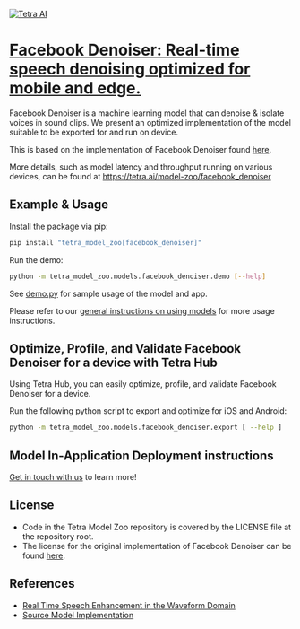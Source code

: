 [![Tetra AI](https://tetra-public-assets.s3.us-west-2.amazonaws.com/model-zoo/logo.svg)](https://tetra.ai/)


# [Facebook Denoiser: Real-time speech denoising optimized for mobile and edge.](https://tetra.ai/model-zoo/facebook_denoiser)

Facebook Denoiser is a machine learning model that can denoise & isolate voices in sound clips. We present an optimized implementation of the model suitable to be exported for and run on device.

This is based on the implementation of Facebook Denoiser found [here](https://github.com/facebookresearch/denoiser).

More details, such as model latency and throughput running on various devices, can be found at https://tetra.ai/model-zoo/facebook_denoiser


## Example & Usage

Install the package via pip:
```bash
pip install "tetra_model_zoo[facebook_denoiser]"
```

Run the demo:
```bash
python -m tetra_model_zoo.models.facebook_denoiser.demo [--help]
```

See [demo.py](demo.py) for sample usage of the model and app.

Please refer to our [general instructions on using models](../../#tetra-model-zoo) for more usage instructions.


## Optimize, Profile, and Validate Facebook Denoiser for a device with Tetra Hub
Using Tetra Hub, you can easily optimize, profile, and validate Facebook Denoiser for a device.

Run the following python script to export and optimize for iOS and Android:
```bash
python -m tetra_model_zoo.models.facebook_denoiser.export [ --help ]
```

## Model In-Application Deployment instructions
<a href="mailto:support@tetra.ai?subject=Request Access for Tetra Hub&body=Interest in using Facebook Denoiser in model zoo for deploying on-device.">Get in touch with us</a> to learn more!


## License
- Code in the Tetra Model Zoo repository is covered by the LICENSE file at the repository root.
- The license for the original implementation of Facebook Denoiser can be found [here](https://github.com/facebookresearch/denoiser/blob/main/LICENSE).


## References
* [Real Time Speech Enhancement in the Waveform Domain](https://arxiv.org/abs/2006.12847)
* [Source Model Implementation](https://github.com/facebookresearch/denoiser)
